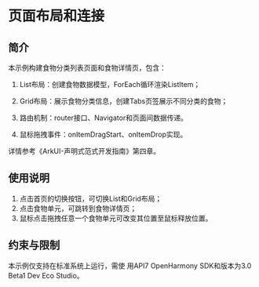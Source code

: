 ﻿# 页面布局和连接
## 简介
本示例构建食物分类列表页面和食物详情页，包含：

1. List布局：创建食物数据模型，ForEach循环渲染ListItem；

2. Grid布局：展示食物分类信息，创建Tabs页签展示不同分类的食物；

3. 路由机制：router接口、Navigator和页面间数据传递。

4. 鼠标拖拽事件：onItemDragStart、onItemDrop实现。

详情参考《ArkUI-声明式范式开发指南》第四章。

## 使用说明
1. 点击首页的切换按钮，可切换List和Grid布局；
2. 点击食物单元，可跳转到食物详情页；
3. 鼠标点击拖拽任意一个食物单元可改变其位置至鼠标释放位置。

## 约束与限制
本示例仅支持在标准系统上运行，需使 用API7 OpenHarmony SDK和版本为3.0 Beta1 Dev Eco Studio。